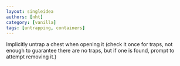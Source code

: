 ```yaml
---
layout: singleidea
authors: [nht]
category: [vanilla]
tags: [untrapping, containers]
---
```

Implicitly untrap a chest when opening it (check it once for traps, not enough to guarantee there are no traps, but if one is found, prompt to attempt removing it.)
